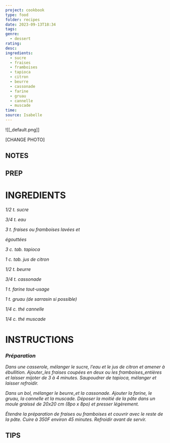 ```yaml
---
project: cookbook
type: food
folder: recipes
date: 2023-09-13T18:34
tags: 
genre:
  - dessert
rating: 
desc: 
ingredients:
  - sucre
  - fraises
  - framboises
  - tapioca
  - citron
  - beurre
  - cassonade
  - farine
  - gruau
  - cannelle
  - muscade
time: 
source: Isabelle
---
```


![[_default.png]]

[CHANGE PHOTO]


## NOTES




## PREP


# INGREDIENTS

_1/2 t. sucre_

_3/4 t. eau_

_3 t. fraises ou framboises lavées et_

_égouttées_

_3 c. tab. tapioca_

_1 c. tab. jus de citron_

_1/2 t. beurre_

_3/4 t. cassonade_

_1 t. farine tout-usage_

_1 t. gruau (de sarrasin si possible)_

_1/4 c. thé cannelle_

_1/4 c. thé muscade_




# INSTRUCTIONS

### _Préparation_

_Dans une casserole, mélanger le sucre, l’eau_
_et le jus de citron et amener à ébullition._
_Ajouter_les fraises coupées en deux ou les_
_framboises_entières et laisser mijoter de 3 à_
_4 minutes. Saupoudrer de tapioca, mélanger_
_et laisser refroidir._

_Dans un bol, mélanger le beurre_et la cassonade._
_Ajouter la farine, le gruau, la cannelle et_
_la muscade. Déposer la moitié de la pâte dans_
_un moule graissé de 20x20 cm (8po x 8po)_
_et presser légèrement._

_Étendre la préparation de fraises ou framboises_
_et couvrir avec le reste de la pâte. Cuire_
_à 350F environ 45 minutes. Refroidir avant_
_de servir._




## TIPS



